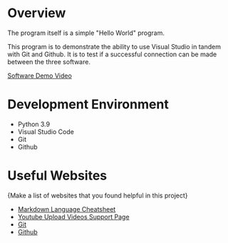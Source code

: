 # Overview

The program itself is a simple "Hello World" program.

This program is to demonstrate the ability to use Visual Studio in tandem with Git and Github. It is to test if a successful connection can be made between the three software.

[Software Demo Video](http://youtube.link.goes.here)

# Development Environment

* Python 3.9
* Visual Studio Code
* Git
* Github

# Useful Websites

{Make a list of websites that you found helpful in this project}
* [Markdown Language Cheatsheet](https://www.markdownguide.org/cheat-sheet/)
* [Youtube Upload Videos Support Page](https://support.google.com/youtube/answer/57407)
* [Git](https://git-scm.com/download)
* [Github](https://github.com/) 